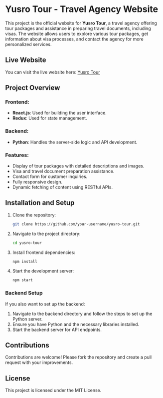 # Yusro Tour - Travel Agency Website

This project is the official website for **Yusro Tour**, a travel agency offering tour packages and assistance in preparing travel documents, including visas. The website allows users to explore various tour packages, get information about visa processes, and contact the agency for more personalized services.

## Live Website

You can visit the live website here: [Yusro Tour](https://yusro-tour.uz/)

## Project Overview

### Frontend:
- **React.js**: Used for building the user interface.
- **Redux**: Used for state management.

### Backend:
- **Python**: Handles the server-side logic and API development.

### Features:
- Display of tour packages with detailed descriptions and images.
- Visa and travel document preparation assistance.
- Contact form for customer inquiries.
- Fully responsive design.
- Dynamic fetching of content using RESTful APIs.

## Installation and Setup

1. Clone the repository:
    ```bash
    git clone https://github.com/your-username/yusro-tour.git
    ```

2. Navigate to the project directory:
    ```bash
    cd yusro-tour
    ```

3. Install frontend dependencies:
    ```bash
    npm install
    ```

4. Start the development server:
    ```bash
    npm start
    ```

### Backend Setup

If you also want to set up the backend:

1. Navigate to the backend directory and follow the steps to set up the Python server.
2. Ensure you have Python and the necessary libraries installed.
3. Start the backend server for API endpoints.

## Contributions

Contributions are welcome! Please fork the repository and create a pull request with your improvements.

## License

This project is licensed under the MIT License.
